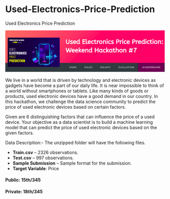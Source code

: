 # Used-Electronics-Price-Prediction
Used Electronics Price Prediction 

<img src="img/1.png">

We live in a world that is driven by technology and electronic devices as gadgets have become a part of our daily life. It is near impossible to think of a world without smartphones or tablets. Like many kinds of goods or products, used electronic devices have a good demand in our country. In this hackathon, we challenge the data science community to predict the price of used electronic devices based on certain factors.

Given are 6 distinguishing factors that can influence the price of a used device. Your objective as a data scientist is to build a machine learning model that can predict the price of used electronic devices based on the given factors.

Data Description:- The unzipped folder will have the following files.

- **Train.csv** – 2326 observations.
- **Test.csv** – 997 observations.
- **Sample Submission** – Sample format for the submission.
- **Target Variable**: Price


#### Public: 15th/345
#### Private: 18th/345
